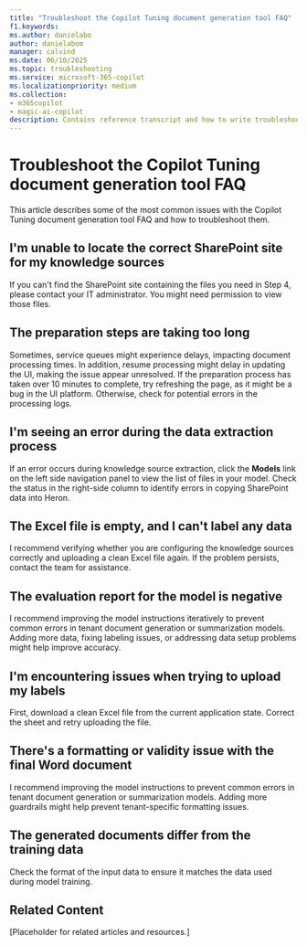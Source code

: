 ```yaml
---
title: "Troubleshoot the Copilot Tuning document generation tool FAQ"
f1.keywords:
ms.author: danielabo
author: danielabom
manager: calvind
ms.date: 06/10/2025
ms.topic: troubleshooting
ms.service: microsoft-365-copilot
ms.localizationpriority: medium
ms.collection:
- m365copilot
- magic-ai-copilot
description: Contains reference transcript and how to write troubleshooting articles.
---
```


# Troubleshoot the Copilot Tuning document generation tool FAQ

This article describes some of the most common issues with the Copilot Tuning document generation tool FAQ and how to troubleshoot them.

## I'm unable to locate the correct SharePoint site for my knowledge sources

If you can't find the SharePoint site containing the files you need in Step 4, please contact your IT administrator. You might need permission to view those files. 

## The preparation steps are taking too long

Sometimes, service queues might experience delays, impacting document processing times. In addition, resume processing might delay in updating the UI, making the issue appear unresolved. If the preparation process has taken over 10 minutes to complete, try refreshing the page, as it might be a bug in the UI platform. Otherwise, check for potential errors in the processing logs.

## I'm seeing an error during the data extraction process 

If an error occurs during knowledge source extraction, click the **Models** link on the left side navigation panel to view the list of files in your model. Check the status in the right-side column to identify errors in copying SharePoint data into Heron. 

## The Excel file is empty, and I can't label any data 

I recommend verifying whether you are configuring the knowledge sources correctly and uploading a clean Excel file again. If the problem persists, contact the team for assistance.

## The evaluation report for the model is negative

I recommend improving the model instructions iteratively to prevent common errors in tenant document generation or summarization models. Adding more data, fixing labeling issues, or addressing data setup problems might help improve accuracy.

## I'm encountering issues when trying to upload my labels

First, download a clean Excel file from the current application state. Correct the sheet and retry uploading the file. 

## There's a formatting or validity issue with the final Word document

I recommend improving the model instructions to prevent common errors in tenant document generation or summarization models. Adding more guardrails might help prevent tenant-specific formatting issues.

## The generated documents differ from the training data

Check the format of the input data to ensure it matches the data used during model training.


## Related Content

[Placeholder for related articles and resources.]
